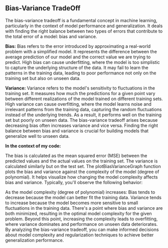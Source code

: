 
## Bias-Variance TradeOff

The bias-variance tradeoff is a fundamental concept in machine learning, particularly in the context of model performance and generalization. It deals with finding the right balance between two types of errors that contribute to the total error of a model: bias and variance.

**Bias:**
Bias refers to the error introduced by approximating a real-world problem with a simplified model. It represents the difference between the average prediction of our model and the correct value we are trying to predict.
High bias can cause underfitting, where the model is too simplistic to capture the underlying structure of the data. It may fail to learn the patterns in the training data, leading to poor performance not only on the training set but also on unseen data.

**Variance:**
Variance refers to the model's sensitivity to fluctuations in the training set. It measures how much the predictions for a given point vary between different realizations of the model trained on different training sets.
High variance can cause overfitting, where the model learns noise and irrelevant patterns from the training data, capturing the random fluctuations instead of the underlying trends. As a result, it performs well on the training set but poorly on unseen data.
The bias-variance tradeoff arises because decreasing bias often increases variance and vice versa. Finding the right balance between bias and variance is crucial for building models that generalize well to unseen data.

**In the context of my code:**

The bias is calculated as the mean squared error (MSE) between the predicted values and the actual values on the training set.
The variance is calculated similarly but on the test set.
The plotBiasVarianceGraph function plots the bias and variance against the complexity of the model (degree of polynomial). It helps visualize how changing the model complexity affects bias and variance.
Typically, you'll observe the following behavior:

As the model complexity (degree of polynomial) increases:
Bias tends to decrease because the model can better fit the training data.
Variance tends to increase because the model becomes more sensitive to small fluctuations in the training data.
There's a point where bias and variance are both minimized, resulting in the optimal model complexity for the given problem. Beyond this point, increasing the complexity leads to overfitting, where variance dominates and performance on unseen data deteriorates.
By analyzing the bias-variance tradeoff, you can make informed decisions about model complexity and regularization techniques to achieve better generalization performance.



